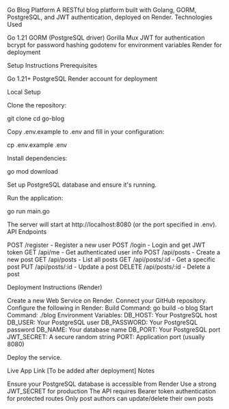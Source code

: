 Go Blog Platform
A RESTful blog platform built with Golang, GORM, PostgreSQL, and JWT authentication, deployed on Render.
Technologies Used

Go 1.21
GORM (PostgreSQL driver)
Gorilla Mux
JWT for authentication
bcrypt for password hashing
godotenv for environment variables
Render for deployment

Setup Instructions
Prerequisites

Go 1.21+
PostgreSQL
Render account for deployment

Local Setup

Clone the repository:

git clone <repository-url>
cd go-blog


Copy .env.example to .env and fill in your configuration:

cp .env.example .env


Install dependencies:

go mod download


Set up PostgreSQL database and ensure it's running.

Run the application:


go run main.go

The server will start at http://localhost:8080 (or the port specified in .env).
API Endpoints

POST /register - Register a new user
POST /login - Login and get JWT token
GET /api/me - Get authenticated user info
POST /api/posts - Create a new post
GET /api/posts - List all posts
GET /api/posts/:id - Get a specific post
PUT /api/posts/:id - Update a post
DELETE /api/posts/:id - Delete a post

Deployment Instructions (Render)

Create a new Web Service on Render.
Connect your GitHub repository.
Configure the following in Render:
Build Command: go build -o blog
Start Command: ./blog
Environment Variables:
DB_HOST: Your PostgreSQL host
DB_USER: Your PostgreSQL user
DB_PASSWORD: Your PostgreSQL password
DB_NAME: Your database name
DB_PORT: Your PostgreSQL port
JWT_SECRET: A secure random string
PORT: Application port (usually 8080)




Deploy the service.

Live App Link
[To be added after deployment]
Notes

Ensure your PostgreSQL database is accessible from Render
Use a strong JWT_SECRET for production
The API requires Bearer token authentication for protected routes
Only post authors can update/delete their own posts

